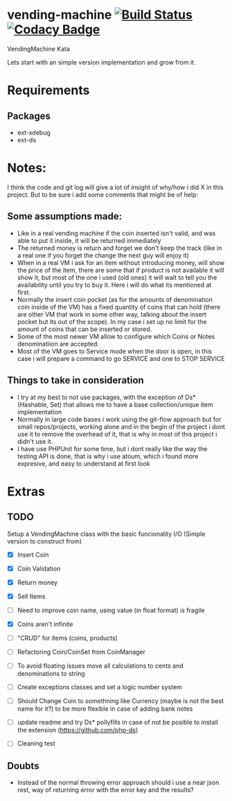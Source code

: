# vending-machine [![Build Status](https://travis-ci.com/argami/vending-machine.svg?branch=main)](https://travis-ci.com/argami/vending-machine) [![Codacy Badge](https://app.codacy.com/project/badge/Grade/745815bf30d44ed5abab2fb79628e03e)](https://www.codacy.com/gh/argami/vending-machine/dashboard?utm_source=github.com&amp;utm_medium=referral&amp;utm_content=argami/vending-machine&amp;utm_campaign=Badge_Grade)

VendingMachine Kata


Lets start with an simple version implementation and grow from it.

# Requirements

## Packages

- ext-xdebug
- ext-ds


# Notes:

I think the code and git log will give a lot of insight of why/how i did X in this project. But to be sure i add some comments that might be of help:

## Some assumptions made:

- Like in a real vending machine if the coin inserted isn't valid, and was able to put it inside, it will be returned immediately
- The returned money is return and forget we don't keep the track (like in a real one if you forget the change the next guy will enjoy it)
- When in a real VM i ask for an item without introducing money, will show the price of the item, there are some that if product is not available it will show it, but most of the one i used (old ones) it will wait to tell you the availability until you try to buy it. Here i will do what its mentioned at first.
- Normally the insert coin pocket (as for the amounts of denomination coin inside of the VM) has a fixed quantity of coins that can hold (there are other VM that work in some other way, talking about the insert pocket but its out of the scope). In my case i set up no limit for the amount of coins that can be inserted or stored.
- Some of the most newer VM allow to configure which Coins or Notes denominatiion are accepted.
- Most of the VM goes to Service mode when the door is open, in this case i will prepare a command to go SERVICE and one to STOP SERVICE

## Things to take in consideration

- I try at my best to not use packages, with the exception of Ds\* (Hashable, Set) that allows me to have a base collection/unique item implementation
- Normally in large code bases i work using the git-flow approach but for small repos/projects, working alone and in the begin of the project i dont use it to remove the overhead of it, that is why in most of this project i didn't use it.
- I have use PHPUnit for some time, but i dont really like the way the testing API is done, that is why i use atoum, which i found more expresive, and easy to understand at first look


# Extras

## TODO

Setup a VendingMachine class with the basic funcionality I/O (Simple version to construct from) 

- [x] Insert Coin
- [x] Coin Validation
- [x] Return money
- [x] Sell Items 
- [ ] Need to improve coin name, using value (in float format) is fragile
- [x] Coins aren't infinite 
- [ ] "CRUD" for items (coins, products)
- [ ] Refactoring Coin/CoinSet from CoinManager
- [ ] To avoid floating issues move all calculations to cents and denominations to string
- [ ] Create exceptions classes and set a logic number system
- [ ] Should Change Coin to somethning like Currency (maybe is not the best name for it?) to be more flexible in case of adding bank notes
- [ ] update readme and try Ds\* pollyfills in case of not be posible to install the extension (https://github.com/php-ds)


- [ ] Cleaning test


## Doubts

- Instead of the normal throwing error approach should i use a near json rest, way of returning error with the error key and the results?